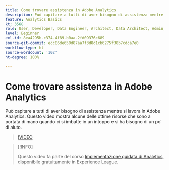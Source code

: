 ```yaml
---
title: Come trovare assistenza in Adobe Analytics
description: Può capitare a tutti di aver bisogno di assistenza mentre si lavora in Adobe Analytics. Questo video mostra alcune delle ottime risorse che sono a portata di mano quando ci si imbatte in un intoppo e si ha bisogno di un po’ di aiuto.
feature: Analytics Basics
kt: 3568
role: User, Developer, Data Engineer, Architect, Data Architect, Admin, Leader
level: Beginner
exl-id: 8ea4295b-c374-4f89-b0aa-2fd09376c689
source-git-commit: ecc86de650d87aa7f3d8d1cb6275f38b7cdca7e0
workflow-type: ht
source-wordcount: '102'
ht-degree: 100%

---
```


# Come trovare assistenza in Adobe Analytics

Può capitare a tutti di aver bisogno di assistenza mentre si lavora in Adobe Analytics. Questo video mostra alcune delle ottime risorse che sono a portata di mano quando ci si imbatte in un intoppo e si ha bisogno di un po’ di aiuto.

>[!VIDEO](https://video.tv.adobe.com/v/28753/?quality=12&learn=on)

>[!INFO]
>
> Questo video fa parte del corso [Implementazione guidata di Analytics](https://experienceleague.adobe.com/?recommended=Analytics-D-1-2019.1), disponibile gratuitamente in Experience League.